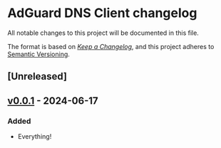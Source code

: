 # AdGuard DNS Client changelog

All notable changes to this project will be documented in this file.

The format is based on [*Keep a Changelog*](https://keepachangelog.com/en/1.0.0/), and this project adheres to [Semantic Versioning](https://semver.org/spec/v2.0.0.html).

## [Unreleased]

<!--
NOTE: Add new changes BELOW THIS COMMENT.
-->

<!--
NOTE: Add new changes ABOVE THIS COMMENT.
-->

## [v0.0.1] - 2024-06-17

### Added

- Everything!

[v0.0.1]:   https://github.com/AdguardTeam/AdGuardDNSClient/compare/v0.0.0...v0.0.1
